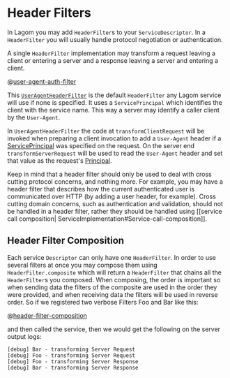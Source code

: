 # Header Filters

In Lagom you may add `HeaderFilter`s to your `ServiceDescriptor`. In a `HeaderFilter` you will usually handle protocol negotiation or authentication. 

A single `HeaderFilter` implementation may transform a request leaving a client or entering a server and a response leaving a server and entering a client.

@[user-agent-auth-filter](../../../../api/src/main/java/com/lightbend/lagom/javadsl/api/security/UserAgentHeaderFilter.java)

This [`UserAgentHeaderFilter`](api/index.html?com/lightbend/lagom/javadsl/api/security/UserAgentHeaderFilter.html) is the default `HeaderFilter` any Lagom service will use if none is specified. It uses a `ServicePrincipal` which identifies the client with the service name. This way a server may identify a caller client by the `User-Agent`. 

In `UserAgentHeaderFilter` the code at `transformClientRequest` will be invoked when preparing a client invocation to add a `User-Agent` header if a [ServicePrincipal](#ServicePrincipal) was specified on the request. On the server end `transformServerRequest` will be used to read the `User-Agent` header and set that value as the request's [Principal](https://docs.oracle.com/javase/8/docs/api/java/security/Principal.html).

Keep in mind that a header filter should only be used to deal with cross cutting protocol concerns, and nothing more. For example, you may have a header filter that describes how the current authenticated user is communicated over HTTP (by adding a user header, for example). Cross cutting domain concerns, such as authentication and validation, should not be handled in a header filter, rather they should be handled using [[service call composition| ServiceImplementation#Service-call-composition]].

## Header Filter Composition

Each service `Descriptor` can only have one `HeaderFilter`. In order to use several filters at once you may compose them using `HeaderFilter.composite` which will return a `HeaderFilter` that chains all the `HeaderFilter`s you composed. When composing, the order is important so when sending data the filters of the composite are used in the order they were provided, and when receiving data the filters will be used in reverse order. So if we registered two verbose Filters Foo and Bar like this:

@[header-filter-composition](code/docs/services/EchoService.java)

and then called the service, then we would get the following on the server output logs:

```
[debug] Bar - transforming Server Request
[debug] Foo - transforming Server Request
[debug] Foo - transforming Server Response
[debug] Bar - transforming Server Response
```
